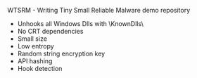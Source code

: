 WTSRM - Writing Tiny Small Reliable Malware demo repository

- Unhooks all Windows Dlls with \KnownDlls\
- No CRT dependencies
- Small size 
- Low entropy
- Random string encryption key
- API hashing
- Hook detection